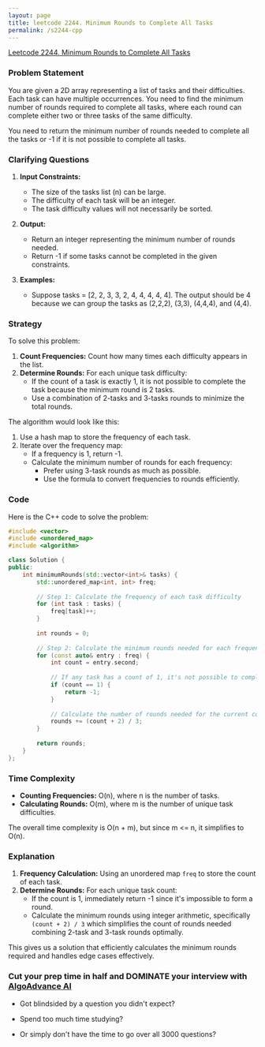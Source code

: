 ```yaml
---
layout: page
title: leetcode 2244. Minimum Rounds to Complete All Tasks
permalink: /s2244-cpp
---
```

[Leetcode 2244. Minimum Rounds to Complete All Tasks](https://algoadvance.github.io/algoadvance/l2244)
### Problem Statement

You are given a 2D array representing a list of tasks and their difficulties. Each task can have multiple occurrences. You need to find the minimum number of rounds required to complete all tasks, where each round can complete either two or three tasks of the same difficulty.

You need to return the minimum number of rounds needed to complete all the tasks or -1 if it is not possible to complete all tasks.

### Clarifying Questions

1. **Input Constraints:**
    - The size of the tasks list (n) can be large.
    - The difficulty of each task will be an integer.
    - The task difficulty values will not necessarily be sorted.

2. **Output:**
    - Return an integer representing the minimum number of rounds needed.
    - Return -1 if some tasks cannot be completed in the given constraints.

3. **Examples:**
    - Suppose tasks = [2, 2, 3, 3, 2, 4, 4, 4, 4, 4]. The output should be 4 because we can group the tasks as (2,2,2), (3,3), (4,4,4), and (4,4).

### Strategy

To solve this problem:
1. **Count Frequencies:** Count how many times each difficulty appears in the list.
2. **Determine Rounds:** For each unique task difficulty:
    - If the count of a task is exactly 1, it is not possible to complete the task because the minimum round is 2 tasks.
    - Use a combination of 2-tasks and 3-tasks rounds to minimize the total rounds.

The algorithm would look like this:
1. Use a hash map to store the frequency of each task.
2. Iterate over the frequency map:
    - If a frequency is 1, return -1.
    - Calculate the minimum number of rounds for each frequency:
        - Prefer using 3-task rounds as much as possible.
        - Use the formula to convert frequencies to rounds efficiently.

### Code

Here is the C++ code to solve the problem:

```cpp
#include <vector>
#include <unordered_map>
#include <algorithm>

class Solution {
public:
    int minimumRounds(std::vector<int>& tasks) {
        std::unordered_map<int, int> freq;
        
        // Step 1: Calculate the frequency of each task difficulty
        for (int task : tasks) {
            freq[task]++;
        }
        
        int rounds = 0;
        
        // Step 2: Calculate the minimum rounds needed for each frequency
        for (const auto& entry : freq) {
            int count = entry.second;
           
            // If any task has a count of 1, it's not possible to complete it in rounds
            if (count == 1) {
                return -1;
            }
            
            // Calculate the number of rounds needed for the current count
            rounds += (count + 2) / 3;
        }
        
        return rounds;
    }
};
```

### Time Complexity

- **Counting Frequencies:** O(n), where n is the number of tasks.
- **Calculating Rounds:** O(m), where m is the number of unique task difficulties.

The overall time complexity is O(n + m), but since m <= n, it simplifies to O(n).

### Explanation

1. **Frequency Calculation:** Using an unordered map `freq` to store the count of each task.
2. **Determine Rounds:** For each unique task count:
   - If the count is 1, immediately return -1 since it's impossible to form a round.
   - Calculate the minimum rounds using integer arithmetic, specifically `(count + 2) / 3` which simplifies the count of rounds needed combining 2-task and 3-task rounds optimally.
   
This gives us a solution that efficiently calculates the minimum rounds required and handles edge cases effectively.


### Cut your prep time in half and DOMINATE your interview with [AlgoAdvance AI](https://algoAdvance.com)

- Got blindsided by a question you didn't expect?

- Spend too much time studying?

- Or simply don't have the time to go over all 3000 questions?

